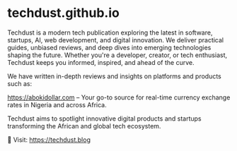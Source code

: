 # techdust.github.io
Techdust is a modern tech publication exploring the latest in software, startups, AI, web development, and digital innovation. We deliver practical guides, unbiased reviews, and deep dives into emerging technologies shaping the future. Whether you're a developer, creator, or tech enthusiast, Techdust keeps you informed, inspired, and ahead of the curve.

We have written in-depth reviews and insights on platforms and products such as:

https://abokidollar.com – Your go-to source for real-time currency exchange rates in Nigeria and across Africa.

Techdust aims to spotlight innovative digital products and startups transforming the African and global tech ecosystem.

🔗 Visit: https://techdust.blog
